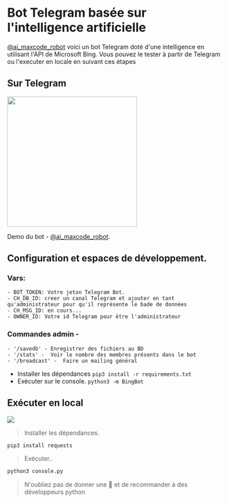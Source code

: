 # Bot Telegram basée sur l'intelligence artificielle

[@ai_maxcode_robot](https://t.me/ai_maxcode_robot) voici un bot Telegram doté d'une intelligence en utilisant l'API de Microsoft Bing.
Vous pouvez le tester à partir de Telegram ou l'executer en locale en suivant ces étapes

## Sur Telegram

<img src="https://imgwhale.xyz/12lb2e21l02nnk4y" width="300">

Demo du bot - [@ai_maxcode_robot](https://t.me/ai_maxcode_robot).

## Configuration et espaces de développement.
### Vars:
    - BOT_TOKEN: Votre jeton Telegram Bot.
    - CH_DB_ID: creer un canal Telegram et ajouter en tant qu'administrateur pour qu'il représente le bade de données
    - CH_MSG_ID: en cours...
    - OWNER_ID: Votre id Telegram pour être l'administrateur

### Commandes admin -
    - '/savedb' - Enregistrer des fichiers au BD
    - '/stats' -  Voir le nombre des membres présents dans le bot
    - '/broadcast' -  Faire un mailing général

- Installer les dépendances `pip3 install -r requirements.txt`
- Exécuter sur le console. `python3 -m BingBot`


## Exécuter en local
![](https://imgwhale.xyz/12lb2e21l02oehyv)
> Installer les dépendances.
```bash
pip3 install requests
```
> Exécuter..
```bash
python3 console.py
```

> N'oubliez pas de donner une 🌟 et de recommander à des développeurs python
